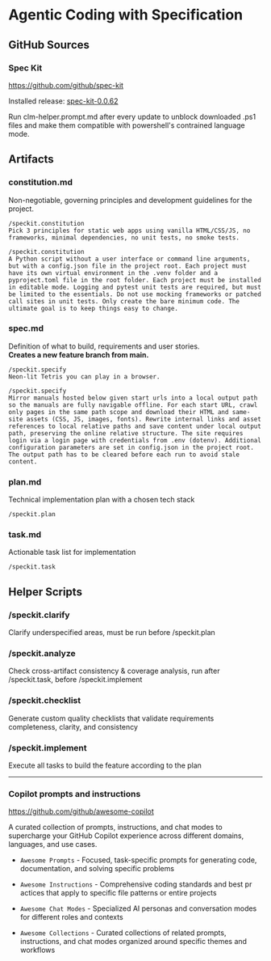 # Agentic Coding with Specification

## GitHub Sources

### Spec Kit

https://github.com/github/spec-kit

Installed release: [spec-kit-0.0.62](https://github.com/github/spec-kit/releases/download/v0.0.62/spec-kit-template-copilot-ps-v0.0.62.zip)

Run clm-helper.prompt.md after every update to unblock downloaded .ps1 files and make them compatible with powershell's contrained language mode.

## Artifacts

### constitution.md

Non-negotiable, governing principles and development guidelines for the project.

```
/speckit.constitution  
Pick 3 principles for static web apps using vanilla HTML/CSS/JS, no frameworks, minimal dependencies, no unit tests, no smoke tests.
```

```
/speckit.constitution  
A Python script without a user interface or command line arguments, but with a config.json file in the project root. Each project must have its own virtual environment in the .venv folder and a pyproject.toml file in the root folder. Each project must be installed in editable mode. Logging and pytest unit tests are required, but must be limited to the essentials. Do not use mocking frameworks or patched call sites in unit tests. Only create the bare minimum code. The ultimate goal is to keep things easy to change.
```

### spec.md

Definition of what to build, requirements and user stories.  
**Creates a new feature branch from main.**

```
/speckit.specify  
Neon-lit Tetris you can play in a browser. 
```

```
/speckit.specify
Mirror manuals hosted below given start urls into a local output path so the manuals are fully navigable offline. For each start URL, crawl only pages in the same path scope and download their HTML and same-site assets (CSS, JS, images, fonts). Rewrite internal links and asset references to local relative paths and save content under local output path, preserving the online relative structure. The site requires login via a login page with credentials from .env (dotenv). Additional configuration parameters are set in config.json in the project root. The output path has to be cleared before each run to avoid stale content. 
```

### plan.md

Technical implementation plan with a chosen tech stack

```
/speckit.plan 
```

### task.md

Actionable task list for implementation

```
/speckit.task
```

## Helper Scripts

### /speckit.clarify

Clarify underspecified areas, must be run before /speckit.plan

### /speckit.analyze

Check cross-artifact consistency & coverage analysis, run after /speckit.task, before /speckit.implement

### /speckit.checklist

Generate custom quality checklists that validate requirements completeness, clarity, and consistency

### /speckit.implement

Execute all tasks to build the feature according to the plan

---

### Copilot prompts and instructions

https://github.com/github/awesome-copilot

A curated collection of prompts, instructions, and chat modes to supercharge your GitHub Copilot experience across different domains, languages, and use cases.

- `Awesome Prompts` - Focused, task-specific prompts for generating code, documentation, and solving specific problems

- `Awesome Instructions` - Comprehensive coding standards and best pr
actices that apply to specific file patterns or entire projects

- `Awesome Chat Modes` - Specialized AI personas and conversation modes for different roles and contexts

- `Awesome Collections` - Curated collections of related prompts, instructions, and chat modes organized around specific themes and workflows